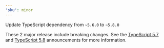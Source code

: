 ```yaml
---
'sku': minor
---
```


Update TypeScript dependency from `~5.6.0` to `~5.8.0`

These 2 major release include breaking changes. See the [TypeScript 5.7] and [TypeScript 5.8] announcements for more information.

[TypeScript 5.7]: https://devblogs.microsoft.com/typescript/announcing-typescript-5-7/
[TypeScript 5.8]: https://devblogs.microsoft.com/typescript/announcing-typescript-5-8/
